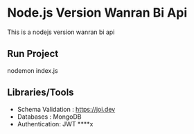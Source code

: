 # Node.js Version Wanran Bi Api
This is a nodejs version wanran bi api


## Run Project 
nodemon index.js


## Libraries/Tools
- Schema Validation : https://joi.dev
- Databases : MongoDB
- Authentication: JWT
****x